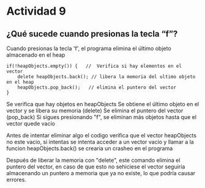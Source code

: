 # Actividad 9 
## ¿Qué sucede cuando presionas la tecla “f”?
Cuando presionas la tecla 'f', el programa elimina el último objeto almacenado en el heap
    
    if(!heapObjects.empty()) {   //  Verifica si hay elementos en el vector
        delete heapObjects.back(); // libera la memoria del ultimo objeto en el heap
        heapObjects.pop_back();   // elimina el puntero del vector
    }
    
Se verifica que hay objetos en heapObjects
Se obtiene el último objeto en el vector y se libera su memoria (delete)
Se elimina el puntero del vector (pop_back)
Si sigues presionando "f", se eliminan más objetos hasta que el vector quede vacío

Antes de intentar eliminar algo el codigo verifica que el vector heapObjects no este vacio, si intentas se intenta acceder a un vector vacio y llamar a la funcion heapObjects.back() se crearia un crasheo en el programa

Después de liberar la memoria con "delete", este comando elimina el puntero del vector, en caso de que esto no sehiciese el vector seguiría almacenando un puntero a memoria que ya no existe, lo que podría causar errores. 
